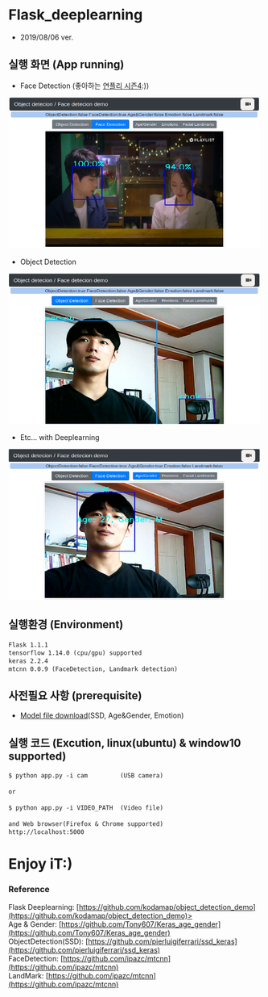 # Flask_deeplearning
- 2019/08/06 ver.

## 실행 화면 (App running)

- Face Detection (좋아하는 [연플리 시즌4](https://www.youtube.com/watch?v=PNuGLykXyzE):))
<img src="https://github.com/traveler-Ahn/flask_deeplearning/blob/master/img/main_1.png" width="500" height="300">

- Object Detection
<img src="https://github.com/traveler-Ahn/flask_deeplearning/blob/master/img/main_2.png" width="500" height="300">

- Etc... with Deeplearning
<img src="https://github.com/traveler-Ahn/flask_deeplearning/blob/master/img/main_3.png" width="500" height="300">

## 실행환경 (Environment)
```
Flask 1.1.1
tensorflow 1.14.0 (cpu/gpu) supported
keras 2.2.4
mtcnn 0.0.9 (FaceDetection, Landmark detection)
```

## 사전필요 사항 (prerequisite)
 
- [Model file download](https://drive.google.com/drive/folders/1vBnoOsVKDmy55-6Ky9CtEwrr3SYkD7pJ?usp=sharing)(SSD, Age&Gender, Emotion)



## 실행 코드 (Excution, linux(ubuntu) & window10 supported)
```
$ python app.py -i cam         (USB camera)

or

$ python app.py -i VIDEO_PATH  (Video file)

and Web browser(Firefox & Chrome supported)
http://localhost:5000
```

# Enjoy iT:)

### Reference
Flask Deeplearning: [https://github.com/kodamap/object_detection_demo](https://github.com/kodamap/object_detection_demo)><br>
Age & Gender: [https://github.com/Tony607/Keras_age_gender](https://github.com/Tony607/Keras_age_gender)<br>
ObjectDetection(SSD): [https://github.com/pierluigiferrari/ssd_keras](https://github.com/pierluigiferrari/ssd_keras)<br>
FaceDetection: [https://github.com/ipazc/mtcnn](https://github.com/ipazc/mtcnn)<br>
LandMark: [https://github.com/ipazc/mtcnn](https://github.com/ipazc/mtcnn)
